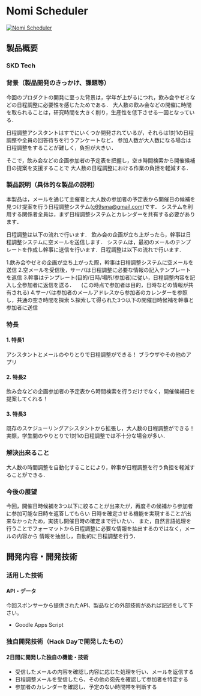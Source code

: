 # Nomi Scheduler

[![Nomi Scheduler](https://raw.github.com/GabLeRoux/WebMole/master/ressources/WebMole_Youtube_Video.png)](https://www.youtube.com/channel/UC4PtjOfZTbVp9DwtJv82Lzg)

## 製品概要
### SKD Tech

### 背景（製品開発のきっかけ、課題等）
今回のプロダクトの開発に至った背景は，学年が上がるにつれ，飲み会やゼミなどの日程調整に必要性を感じたためである．
大人数の飲み会などの開催に時間を取られることは，研究時間を大きく削り，生産性を低下させる一因となっている．

日程調整アシスタントはすでにいくつか開発されているが，それらは1対1の日程調整や全員の回答待ちを行うアンケートなど，
参加人数が大人数になる場合は日程調整をすることが難しく，負担が大きい．

そこで，飲み会などの企画参加者の予定表を把握し，空き時間検索から開催候補日の提案を支援することで
大人数の日程調整における作業の負担を軽減する．

### 製品説明（具体的な製品の説明）
本製品は，メールを通じて主催者と大人数の参加者の予定表から開催日の候補を見つけ提案を行う日程調整システム(c69sma@gmail.com)です．
システムを利用する関係者全員は，まず日程調整システムとカレンダーを共有する必要があります．

日程調整は以下の流れで行います．
飲み会の企画が立ち上がったら，幹事は日程調整システムに空メールを送信します．
システムは，最初のメールのテンプレートを作成し幹事に送信を行います．日程調整は以下の流れで行います．

1.飲み会やゼミの企画が立ち上がった際，幹事は日程調整システムに空メールを送信
2.空メールを受信後，サーバは日程調整に必要な情報の記入テンプレートを返信
3.幹事はテンプレート(目的/日時/場所/参加者)に従い，日程調整内容を記入し全参加者に返信を送る．
　(この時点で参加者は目的，日時などの情報が共有される)
4.サーバは参加者のメールアドレスから参加者のカレンダーを参照し，共通の空き時間を探索
5.探索して得られた3つ以下の開催日時候補を幹事と参加者に送信

### 特長

#### 1. 特長1
アシスタントとメールのやりとりで日程調整ができる！
ブラウザやその他のアプリ

#### 2. 特長2
飲み会などの企画参加者の予定表から時間検索を行うだけでなく，開催候補日を提案してくれる！

#### 3. 特長3
既存のスケジューリングアシスタントから拡張し，大人数の日程調整ができる！
実際，学生間のやりとりで1対1の日程調整では不十分な場合が多い．

### 解決出来ること
大人数の時間調整を自動化することにより，幹事が日程調整を行う負担を軽減することができる．

### 今後の展望
今回，開催日時候補を3つ以下に絞ることが出来たが，再度その候補から参加者に参加可能な日時を返答してもらい
日時を確定させる機能を実現することが出来なかったため，実装し開催日時の確定まで行いたい．
また，自然言語処理を行うことでフォーマットから日程調整に必要な情報を抽出するのではなく，メールの内容から
情報を抽出し，自動的に日程調整を行う．

## 開発内容・開発技術
### 活用した技術
#### API・データ
今回スポンサーから提供されたAPI、製品などの外部技術があれば記述をして下さい。
* Goodle Apps Script

### 独自開発技術（Hack Dayで開発したもの）
#### 2日間に開発した独自の機能・技術
* 受信したメールの内容を確認し内容に応じた処理を行い、メールを返信する
* 日程調整メールを受信したら、その他の宛先を確認して参加者を特定する
* 参加者のカレンダーを確認し、予定のない時間帯を判断する
